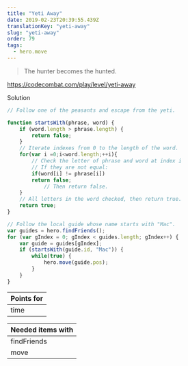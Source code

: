 ```yaml
---
title: "Yeti Away"
date: 2019-02-23T20:39:55.439Z
translationKey: "yeti-away"
slug: "yeti-away"
order: 79
tags:
  - hero.move
---
```


> The hunter becomes the hunted.

https://codecombat.com/play/level/yeti-away

Solution

```javascript
// Follow one of the peasants and escape from the yeti.

function startsWith(phrase, word) {
    if (word.length > phrase.length) {
        return false;
    }
    // Iterate indexes from 0 to the length of the word.
    for(var i =0;i<word.length;++i){
        // Check the letter of phrase and word at index i
        // If they are not equal:
        if(word[i] != phrase[i])
        return false;
            // Then return false.
    }
    // All letters in the word checked, then return true.
    return true;
}

// Follow the local guide whose name starts with "Mac".
var guides = hero.findFriends();
for (var gIndex = 0; gIndex < guides.length; gIndex++) {
    var guide = guides[gIndex];
    if (startsWith(guide.id, "Mac")) {
        while(true) {
            hero.move(guide.pos);
        }
    }
}

```

Points for |
--- |
time |

Needed items with |
--- |
findFriends |
move |


